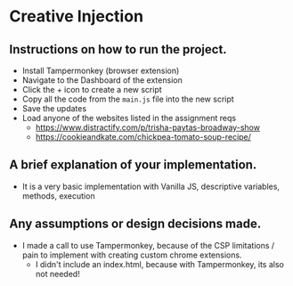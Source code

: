 # Creative Injection 

## Instructions on how to run the project. 
* Install Tampermonkey (browser extension)
* Navigate to the Dashboard of the extension
* Click the + icon to create a new script
* Copy all the code from the `main.js` file into the new script
* Save the updates
* Load anyone of the websites listed in the assignment reqs
  * https://www.distractify.com/p/trisha-paytas-broadway-show
  * https://cookieandkate.com/chickpea-tomato-soup-recipe/
## A brief explanation of your implementation. 
* It is a very basic implementation with Vanilla JS, descriptive variables, methods, execution
## Any assumptions or design decisions made. 
* I made a call to use Tampermonkey, because of the CSP limitations / pain to implement with creating custom chrome extensions. 
  * I didn't include an index.html, because with Tampermonkey, its also not needed! 